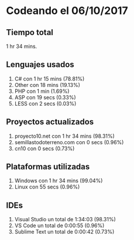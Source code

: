 # Codeando el 06/10/2017

## Tiempo total
1 hr 34 mins.

## Lenguajes usados
1. C# con 1 hr 15 mins (78.81%)
1. Other con 18 mins (19.13%)
1. PHP con 1 min (1.69%)
1. ASP con 19 secs (0.33%)
1. LESS con 2 secs (0.03%)

## Proyectos actualizados
1. proyecto10.net con 1 hr 34 mins (98.31%)
1. semillastodoterreno.com con 0 secs (0.96%)
1. cn10 con 0 secs (0.73%)

## Plataformas utilizadas
1. Windows con 1 hr 34 mins (99.04%)
1. Linux con 55 secs (0.96%)

## IDEs
1. Visual Studio un total de 1:34:03 (98.31%)
1. VS Code un total de 0:00:55 (0.96%)
1. Sublime Text un total de 0:00:42 (0.73%)
